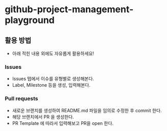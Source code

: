 # github-project-management-playground

## 활용 방법

* 아래 적힌 내용 외에도 자유롭게 활용하세요!

### Issues
* Issues 탭에서 이슈를 유형별로 생성해본다.
* Label, Milestone 등을 생성, 입력해본다.

### Pull requests
* 새로운 브랜치를 생성하여 README.md 파일을 임의로 수정한 후 commit 한다.
* 해당 브랜치에서 PR 을 생성한다.
* PR Template 에 따라서 입력해보고 PR을 open 한다.

